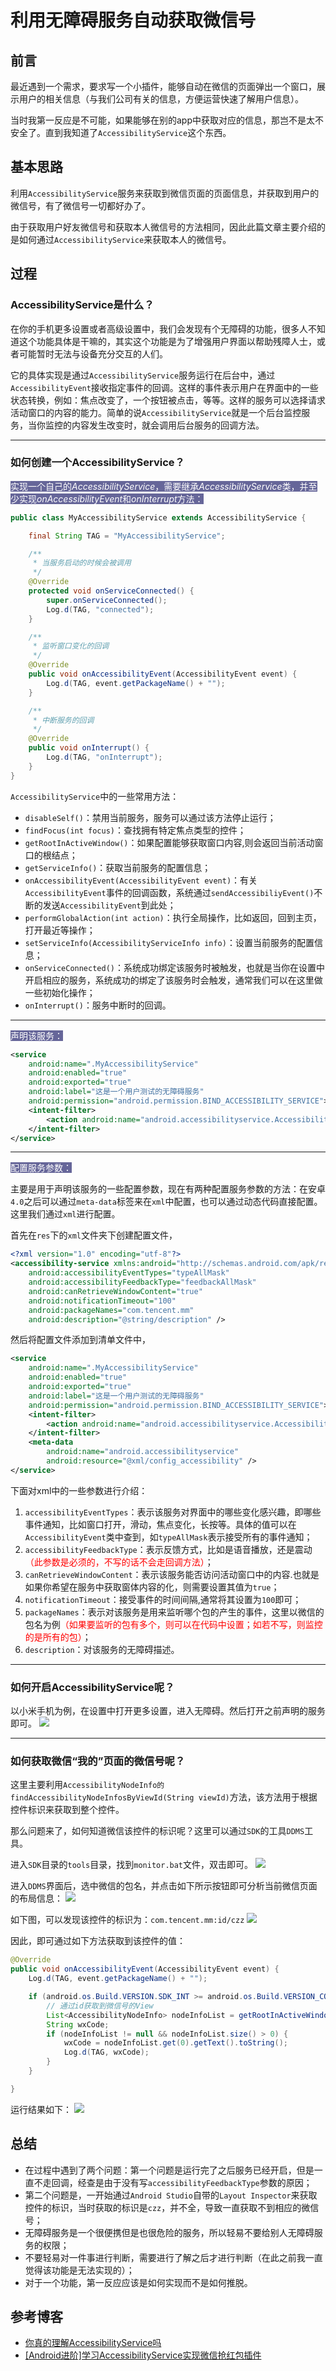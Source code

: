 # 利用无障碍服务自动获取微信号

## 前言
最近遇到一个需求，要求写一个小插件，能够自动在微信的页面弹出一个窗口，展示用户的相关信息（与我们公司有关的信息，方便运营快速了解用户信息）。

当时我第一反应是不可能，如果能够在别的app中获取对应的信息，那岂不是太不安全了。直到我知道了`AccessibilityService`这个东西。

## 基本思路
利用`AccessibilityService`服务来获取到微信页面的页面信息，并获取到用户的微信号，有了微信号一切都好办了。

由于获取用户好友微信号和获取本人微信号的方法相同，因此此篇文章主要介绍的是如何通过`AccessibilityService`来获取本人的微信号。

## 过程
### AccessibilityService是什么？
在你的手机更多设置或者高级设置中，我们会发现有个无障碍的功能，很多人不知道这个功能具体是干嘛的，其实这个功能是为了增强用户界面以帮助残障人士，或者可能暂时无法与设备充分交互的人们。

它的具体实现是通过`AccessibilityService`服务运行在后台中，通过`AccessibilityEvent`接收指定事件的回调。这样的事件表示用户在界面中的一些状态转换，例如：焦点改变了，一个按钮被点击，等等。这样的服务可以选择请求活动窗口的内容的能力。简单的说`AccessibilityService`就是一个后台监控服务，当你监控的内容发生改变时，就会调用后台服务的回调方法。

----
### 如何创建一个AccessibilityService？
<span style="color: #ffffff; background-color: #666699;">实现一个自己的<em>AccessibilityService</em>，需要继承<em>AccessibilityService</em>类，并至少实现<em>onAccessibilityEvent</em>和<em>onInterrupt</em>方法：</span>

```java
public class MyAccessibilityService extends AccessibilityService {

    final String TAG = "MyAccessibilityService";

    /**
     * 当服务启动的时候会被调用
     */
    @Override
    protected void onServiceConnected() {
        super.onServiceConnected();
        Log.d(TAG, "connected");
    }

    /**
     * 监听窗口变化的回调
     */
    @Override
    public void onAccessibilityEvent(AccessibilityEvent event) {
        Log.d(TAG, event.getPackageName() + "");
    }

    /**
     * 中断服务的回调
     */
    @Override
    public void onInterrupt() {
        Log.d(TAG, "onInterrupt");
    }
}
```

`AccessibilityService`中的一些常用方法：
+ `disableSelf()`：禁用当前服务，服务可以通过该方法停止运行；
+ `findFocus(int focus)`：查找拥有特定焦点类型的控件；
+ `getRootInActiveWindow()`：如果配置能够获取窗口内容,则会返回当前活动窗口的根结点；
+ `getServiceInfo()`：获取当前服务的配置信息；
+ `onAccessibilityEvent(AccessibilityEvent event)`：有关`AccessibilityEvent`事件的回调函数，系统通过`sendAccessibiliyEvent()`不断的发送`AccessibilityEvent`到此处；
+ `performGlobalAction(int action)`：执行全局操作，比如返回，回到主页，打开最近等操作；
+ `setServiceInfo(AccessibilityServiceInfo info)`：设置当前服务的配置信息；
+ `onServiceConnected()`：系统成功绑定该服务时被触发，也就是当你在设置中开启相应的服务，系统成功的绑定了该服务时会触发，通常我们可以在这里做一些初始化操作；
+ `onInterrupt()`：服务中断时的回调。

----
<span style="background-color: #666699; color: #ffffff;">声明该服务：</span>

```xml
<service
    android:name=".MyAccessibilityService"
    android:enabled="true"
    android:exported="true"
    android:label="这是一个用户测试的无障碍服务"
    android:permission="android.permission.BIND_ACCESSIBILITY_SERVICE">
    <intent-filter>
        <action android:name="android.accessibilityservice.AccessibilityService" />
    </intent-filter>
</service>
```

----
<span style="background-color: #666699; color: #ffffff;">配置服务参数：</span>

主要是用于声明该服务的一些配置参数，现在有两种配置服务参数的方法：在安卓`4.0`之后可以通过`meta-data`标签来在`xml`中配置，也可以通过动态代码直接配置。这里我们通过`xml`进行配置。

首先在`res`下的`xml`文件夹下创建配置文件，

```xml
<?xml version="1.0" encoding="utf-8"?>
<accessibility-service xmlns:android="http://schemas.android.com/apk/res/android"
    android:accessibilityEventTypes="typeAllMask"
    android:accessibilityFeedbackType="feedbackAllMask"
    android:canRetrieveWindowContent="true"
    android:notificationTimeout="100"
    android:packageNames="com.tencent.mm"
    android:description="@string/description" />
```

然后将配置文件添加到清单文件中，

```xml
<service
    android:name=".MyAccessibilityService"
    android:enabled="true"
    android:exported="true"
    android:label="这是一个用户测试的无障碍服务"
    android:permission="android.permission.BIND_ACCESSIBILITY_SERVICE">
    <intent-filter>
        <action android:name="android.accessibilityservice.AccessibilityService" />
    </intent-filter>
    <meta-data
        android:name="android.accessibilityservice"
        android:resource="@xml/config_accessibility" />
</service>
```

下面对xml中的一些参数进行介绍：
1. `accessibilityEventTypes`：表示该服务对界面中的哪些变化感兴趣，即哪些事件通知，比如窗口打开，滑动，焦点变化，长按等。具体的值可以在`AccessibilityEvent`类中查到，如`typeAllMask`表示接受所有的事件通知；
2. `accessibilityFeedbackType`：表示反馈方式，比如是语音播放，还是震动<span style="color: #ff0000;">（此参数是必须的，不写的话不会走回调方法）</span>；
3. `canRetrieveWindowContent`：表示该服务能否访问活动窗口中的内容.也就是如果你希望在服务中获取窗体内容的化，则需要设置其值为`true`；
4. `notificationTimeout`：接受事件的时间间隔,通常将其设置为`100`即可；
5. `packageNames`：表示对该服务是用来监听哪个包的产生的事件，这里以微信的包名为例<span style="color: #ff0000;">（如果要监听的包有多个，则可以在代码中设置；如若不写，则监控的是所有的包）</span>；
6. `description`：对该服务的无障碍描述。

----
### 如何开启AccessibilityService呢？
以小米手机为例，在设置中打开更多设置，进入无障碍。然后打开之前声明的服务即可。
![](https://pic.superbed.cn/item/5da849e3451253d17803f80f.gif)

----
### 如何获取微信“我的”页面的微信号呢？
这里主要利用`AccessibilityNodeInfo的findAccessibilityNodeInfosByViewId(String viewId)`方法，该方法用于根据控件标识来获取到整个控件。

那么问题来了，如何知道微信该控件的标识呢？这里可以通过`SDK`的工具`DDMS`工具。

进入`SDK`目录的`tools`目录，找到`monitor.bat`文件，双击即可。
![](https://pic.superbed.cn/item/5da849e3451253d17803f811.png)

进入`DDMS`界面后，选中微信的包名，并点击如下所示按钮即可分析当前微信页面的布局信息：
![](https://pic.superbed.cn/item/5da849e3451253d17803f813.png)

如下图，可以发现该控件的标识为：`com.tencent.mm:id/czz`
![](https://pic.superbed.cn/item/5da849e3451253d17803f815.png)

因此，即可通过如下方法获取到该控件的值：
```java
@Override
public void onAccessibilityEvent(AccessibilityEvent event) {
    Log.d(TAG, event.getPackageName() + "");

    if (android.os.Build.VERSION.SDK_INT >= android.os.Build.VERSION_CODES.JELLY_BEAN_MR2) {
        // 通过id获取到微信号的View
        List<AccessibilityNodeInfo> nodeInfoList = getRootInActiveWindow().findAccessibilityNodeInfosByViewId("com.tencent.mm:id/czz");
        String wxCode;
        if (nodeInfoList != null && nodeInfoList.size() > 0) {
            wxCode = nodeInfoList.get(0).getText().toString();
            Log.d(TAG, wxCode);
        }
    }

}
```

运行结果如下：
![](https://pic.superbed.cn/item/5da849e3451253d17803f818.png)

## 总结
+ 在过程中遇到了两个问题：第一个问题是运行完了之后服务已经开启，但是一直不走回调，经查是由于没有写`accessibilityFeedbackType`参数的原因；
+ 第二个问题是，一开始通过`Android Studio`自带的`Layout Inspector`来获取控件的标识，当时获取的标识是`czz`，并不全，导致一直获取不到相应的微信号；
+ 无障碍服务是一个很便携但是也很危险的服务，所以轻易不要给别人无障碍服务的权限；
+ 不要轻易对一件事进行判断，需要进行了解之后才进行判断（在此之前我一直觉得该功能是无法实现的）；
+ 对于一个功能，第一反应应该是如何实现而不是如何推脱。

## 参考博客
+ [你真的理解AccessibilityService吗](https://www.jianshu.com/p/4cd8c109cdfb)
+ [[Android进阶]学习AccessibilityService实现微信抢红包插件](https://www.cnblogs.com/huolongluo/p/6120946.html)
